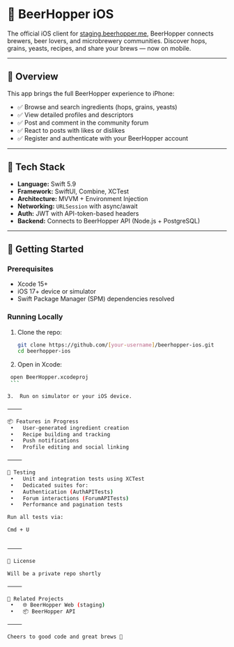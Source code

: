 # 🍺 BeerHopper iOS

The official iOS client for [staging.beerhopper.me](https://staging.beerhopper.me), BeerHopper connects brewers, beer lovers, and microbrewery communities. Discover hops, grains, yeasts, recipes, and share your brews — now on mobile.

---

## 📱 Overview

This app brings the full BeerHopper experience to iPhone:

- ✅ Browse and search ingredients (hops, grains, yeasts)
- ✅ View detailed profiles and descriptors
- ✅ Post and comment in the community forum
- ✅ React to posts with likes or dislikes
- ✅ Register and authenticate with your BeerHopper account

---

## 🧰 Tech Stack

- **Language:** Swift 5.9
- **Framework:** SwiftUI, Combine, XCTest
- **Architecture:** MVVM + Environment Injection
- **Networking:** `URLSession` with async/await
- **Auth:** JWT with API-token-based headers
- **Backend:** Connects to BeerHopper API (Node.js + PostgreSQL)

---

## 🚀 Getting Started

### Prerequisites

- Xcode 15+
- iOS 17+ device or simulator
- Swift Package Manager (SPM) dependencies resolved

### Running Locally

1. Clone the repo:

   ```bash
   git clone https://github.com/[your-username]/beerhopper-ios.git
   cd beerhopper-ios
   ```

2.	Open in Xcode:
 
   ```bash
	open BeerHopper.xcodeproj
	```

3.	Run on simulator or your iOS device.

⸻

📦 Features in Progress
	•	User-generated ingredient creation
	•	Recipe building and tracking
	•	Push notifications
	•	Profile editing and social linking

⸻

🧪 Testing
	•	Unit and integration tests using XCTest
	•	Dedicated suites for:
	•	Authentication (AuthAPITests)
	•	Forum interactions (ForumAPITests)
	•	Performance and pagination tests

Run all tests via:

Cmd + U


⸻

📄 License

Will be a private repo shortly

⸻

🔗 Related Projects
	•	🌐 BeerHopper Web (staging)
	•	📦 BeerHopper API

⸻

Cheers to good code and great brews 🍻


